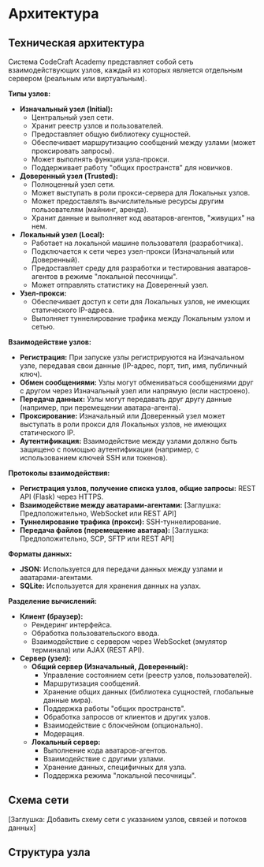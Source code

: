 # Архитектура

## Техническая архитектура

Система CodeCraft Academy представляет собой сеть взаимодействующих узлов, каждый из которых является отдельным сервером (реальным или виртуальным).

**Типы узлов:**

*   **Изначальный узел (Initial):**
    *   Центральный узел сети.
    *   Хранит реестр узлов и пользователей.
    *   Предоставляет общую библиотеку сущностей.
    *   Обеспечивает маршрутизацию сообщений между узлами (может проксировать запросы).
    *   Может выполнять функции узла-прокси.
    *   Поддерживает работу "общих пространств" для новичков.
*   **Доверенный узел (Trusted):**
    *   Полноценный узел сети.
    *   Может выступать в роли прокси-сервера для Локальных узлов.
    *   Может предоставлять вычислительные ресурсы другим пользователям (майнинг, аренда).
    *   Хранит данные и выполняет код аватаров-агентов, "живущих" на нем.
*   **Локальный узел (Local):**
    *   Работает на локальной машине пользователя (разработчика).
    *   Подключается к сети через узел-прокси (Изначальный или Доверенный).
    *   Предоставляет среду для разработки и тестирования аватаров-агентов в режиме "локальной песочницы".
    *   Может отправлять статистику на Доверенный узел.
*   **Узел-прокси:**
    *   Обеспечивает доступ к сети для Локальных узлов, не имеющих статического IP-адреса.
    *   Выполняет туннелирование трафика между Локальным узлом и сетью.

**Взаимодействие узлов:**

*   **Регистрация:**  При запуске узлы регистрируются на Изначальном узле, передавая свои данные (IP-адрес, порт, тип, имя, публичный ключ).
*   **Обмен сообщениями:**  Узлы могут обмениваться сообщениями друг с другом через Изначальный узел или напрямую (если настроено).
*   **Передача данных:**  Узлы могут передавать друг другу данные (например, при перемещении аватара-агента).
*   **Проксирование:**  Изначальный или Доверенный узел может выступать в роли прокси для Локальных узлов, не имеющих статического IP.
*   **Аутентификация:**  Взаимодействие между узлами должно быть защищено с помощью аутентификации (например, с использованием ключей SSH или токенов).

**Протоколы взаимодействия:**

*   **Регистрация узлов, получение списка узлов, общие запросы:**  REST API (Flask) через HTTPS.
*   **Взаимодействие между аватарами-агентами:**  [Заглушка:  Предположительно, WebSocket или REST API]
*   **Туннелирование трафика (прокси):**  SSH-туннелирование.
*   **Передача файлов (перемещение аватара):**  [Заглушка:  Предположительно, SCP, SFTP или REST API]

**Форматы данных:**

*   **JSON:**  Используется для передачи данных между узлами и аватарами-агентами.
*   **SQLite:**  Используется для хранения данных на узлах.

**Разделение вычислений:**

*   **Клиент (браузер):**
    *   Рендеринг интерфейса.
    *   Обработка пользовательского ввода.
    *   Взаимодействие с сервером через WebSocket (эмулятор терминала) или AJAX (REST API).
*   **Сервер (узел):**
    *   **Общий сервер (Изначальный, Доверенный):**
        *   Управление состоянием сети (реестр узлов, пользователей).
        *   Маршрутизация сообщений.
        *   Хранение общих данных (библиотека сущностей, глобальные данные мира).
        *   Поддержка работы "общих пространств".
        *   Обработка запросов от клиентов и других узлов.
        *   Взаимодействие с блокчейном (опционально).
        *   Модерация.
    *   **Локальный сервер:**
        *   Выполнение кода аватаров-агентов.
        *   Взаимодействие с другими узлами.
        *   Хранение данных, специфичных для узла.
        *   Поддержка режима "локальной песочницы".

## Схема сети

[Заглушка:  Добавить схему сети с указанием узлов, связей и потоков данных]

## Структура узла
